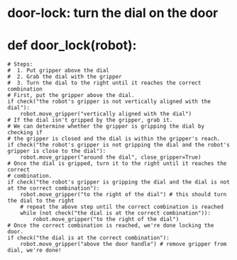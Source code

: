 # door-lock: turn the dial on the door
# def door_lock(robot):
    # Steps:
    #  1. Put gripper above the dial
    #  2. Grab the dial with the gripper
    #  3. Turn the dial to the right until it reaches the correct combination
    # First, put the gripper above the dial.
    if check("the robot's gripper is not vertically aligned with the dial"):
        robot.move_gripper("vertically aligned with the dial")
    # If the dial isn't gripped by the gripper, grab it.
    # We can determine whether the gripper is gripping the dial by checking if
    # the gripper is closed and the dial is within the gripper's reach.
    if check("the robot's gripper is not gripping the dial and the robot's gripper is close to the dial"):
        robot.move_gripper("around the dial", close_gripper=True)
    # Once the dial is gripped, turn it to the right until it reaches the correct
    # combination.
    if check("the robot's gripper is gripping the dial and the dial is not at the correct combination"):
        robot.move_gripper("to the right of the dial") # this should turn the dial to the right
        # repeat the above step until the correct combination is reached
        while (not check("the dial is at the correct combination")):
            robot.move_gripper("to the right of the dial") 
    # Once the correct combination is reached, we're done locking the door.
    if check("the dial is at the correct combination"):
        robot.move_gripper("above the door handle") # remove gripper from dial, we're done!